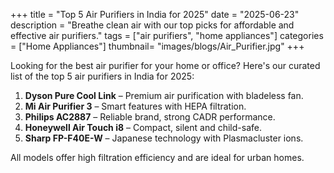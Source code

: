 +++
title = "Top 5 Air Purifiers in India for 2025"
date = "2025-06-23"
description = "Breathe clean air with our top picks for affordable and effective air purifiers."
tags = ["air purifiers", "home appliances"]
categories = ["Home Appliances"]
thumbnail= "images/blogs/Air_Purifier.jpg"
+++

Looking for the best air purifier for your home or office? Here's our curated list of the top 5 air purifiers in India for 2025:

1. **Dyson Pure Cool Link** – Premium air purification with bladeless fan.
2. **Mi Air Purifier 3** – Smart features with HEPA filtration.
3. **Philips AC2887** – Reliable brand, strong CADR performance.
4. **Honeywell Air Touch i8** – Compact, silent and child-safe.
5. **Sharp FP-F40E-W** – Japanese technology with Plasmacluster ions.

All models offer high filtration efficiency and are ideal for urban homes.


